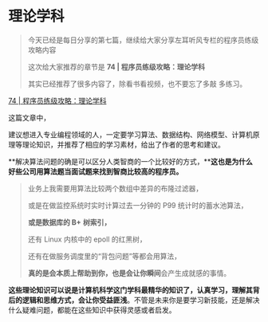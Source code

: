 # 理论学科

> 今天已经是每日分享的第七篇，继续给大家分享左耳听风专栏的程序员练级攻略内容
>
> 这次给大家推荐的章节是 **74 | 程序员练级攻略：理论学科**
>
> 其实已经推荐了很多内容了，除看书看视频，也不要忘了多敲 多练习。

[74 | 程序员练级攻略：理论学科](https://time.geekbang.org/column/article/8887)

这篇文章中，

建议想进入专业编程领域的人，一定要学习算法、数据结构、网络模型、计算机原理等理论知识，并推荐了相应的学习素材，给出了作者的思考和建议。

**解决算法问题的确是可以区分人类智商的一个比较好的方式，****这也是为什么好些公司用算法题当面试题来找到智商比较高的程序员。**

> 业务上我需要用算法比较两个数组中差异的布隆过滤器，
>
> 或是在做监控系统时实时计算过去一分钟的 P99 统计时的蓄水池算法，
>
> **或是数据库的 B+** **树索引，**
>
> 还有 Linux 内核中的 epoll 的红黑树，
>
> 还有在做服务调度里的“背包问题”等都会用算法，
>
> **真的是会本质上帮助到你，也是会让你瞬间**会产生成就感的事情。

**这些理论知识可以说是计算机科学这门学科最精华的知识了，认真学习，理解其背后的逻辑和思维方式，会让你受益匪浅**。不管是未来你是要学习新技能，还是解决什么疑难问题，都能在这些知识中获得灵感或者启发。

